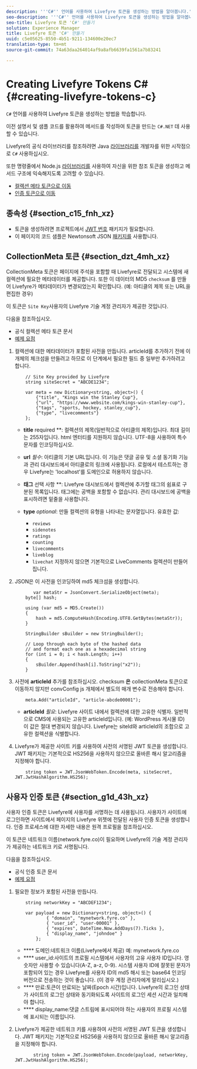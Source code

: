 ```yaml
---
description: '''C#'' 언어를 사용하여 Livefyre 토큰을 생성하는 방법을 알아봅니다.'
seo-description: '''C#'' 언어를 사용하여 Livefyre 토큰을 생성하는 방법을 알아봅니다.'
seo-title: Livefyre 토큰 'C#' 만들기
solution: Experience Manager
title: Livefyre 토큰 'C#' 만들기
uuid: c5e05625-8550-4b51-9211-134600e20ec7
translation-type: tm+mt
source-git-commit: 74a63daa264014af9a8afb6639fa1561a7b83241

---
```



# Creating Livefyre Tokens C\# {#creating-livefyre-tokens-c}

``C#`` 언어를 사용하여 Livefyre 토큰을 생성하는 방법을 학습합니다.

이전 설명서 및 샘플 코드를 활용하여 메서드를 작성하여 토큰을 만드는 `C#.NET` 데 사용할 수 있습니다.

Livefyre의 공식 라이브러리를 참조하려면 Java [라이브러리를](https://github.com/Livefyre/livefyre-java-utils) 개발자를 위한 시작점으로 `C#` 사용하십시오.

또한 명령줄에서 Node.js [라이브러리를](https://github.com/Livefyre/livefyre-nodejs-utils) 사용하여 자신을 위한 참조 토큰을 생성하고 메서드 구조에 익숙해지도록 고려할 수 있습니다.

* [컬렉션 메타 토큰으로 이동](https://gist.github.com/gibron/56cb9c7060bf4816c4c5#the-collectionMeta-token)
* [인증 토큰으로 이동](https://gist.github.com/gibron/56cb9c7060bf4816c4c5#the-auth-token)

## 종속성 {#section_c15_fnh_xz}

* 토큰을 생성하려면 프로젝트에서 [JWT 번호](https://www.nuget.org/packages/JWT) 패키지가 필요합니다.
* 이 페이지의 코드 샘플은 Newtonsoft JSON [패키지를](https://www.nuget.org/packages/newtonsoft.json/) 사용합니다.

## CollectionMeta 토큰 {#section_dzt_4mh_xz}

CollectionMeta 토큰은 페이지에 주석을 포함할 때 Livefyre로 전달되고 시스템에 새 컬렉션에 필요한 메타데이터를 제공합니다. 또한 이 데이터의 MD5 `checksum` 를 만들어 Livefyre가 메타데이터가 변경되었는지 확인합니다. (예: 아티클의 제목 또는 URL을 편집한 경우)

이 토큰은 `Site Key`사용자의 Livefyre 기술 계정 관리자가 제공한 것입니다.

다음을 참조하십시오.

* 공식 컬렉션 메타 토큰 문서
* [예제 요점](https://gist.github.com/pcolombo/dbbea020618c521a2bd5)

1. 컬렉션에 대한 메타데이터가 포함된 사전을 만듭니다. articleId를 추가하기 전에 이 개체의 체크섬을 만들려고 하므로 이 단계에서 필요한 필드 중 일부만 추가하려고 합니다.

   ```
       // Site Key provided by Livefyre 
       string siteSecret = "ABCDE1234"; 
   
       var meta = new Dictionary<string, object>() { 
           {"title", "Kings win the Stanley Cup"}, 
           {"url", "https://www.website.com/kings-win-stanley-cup"}, 
           {"tags", "sports, hockey, stanley_cup"}, 
           {"type", "livecomments"} 
       };
   ```

   * **title** required **: 컬렉션의 제목(일반적으로 아티클의 제목)입니다. 최대 길이는 255자입니다. html 엔터티를 지원하지 않습니다. UTF-8을 사용하여 특수 문자를 인코딩하십시오.
   * **url** *필수*: 아티클의 기본 URL입니다. 이 기능은 댓글 공유 및 소셜 동기화 기능과 관리 대시보드에서 아티클로의 링크에 사용됩니다. 로컬에서 테스트하는 경우 Livefyre는 'localhost'를 도메인으로 허용하지 않습니다.
   * **태그** 선택 사항 **: Livefyre 대시보드에서 컬렉션에 추가할 태그의 쉼표로 구분된 목록입니다. 태그에는 공백을 포함할 수 없습니다. 관리 대시보드에 공백을 표시하려면 밑줄을 사용합니다.
   * **type** *optional*: 만들 컬렉션의 유형을 나타내는 문자열입니다. 유효한 값:

      * `reviews`
      * `sidenotes`
      * `ratings`
      * `counting`
      * `livecomments`
      * `liveblog`
      * `livechat`
      지정하지 않으면 기본적으로 LiveComments 컬렉션이 만들어집니다.


1. JSON은 이 사전을 인코딩하여 md5 체크섬을 생성합니다.

   ```
          var metaStr = JsonConvert.SerializeObject(meta); 
       byte[] hash; 
   
       using (var md5 = MD5.Create()) 
       { 
           hash = md5.ComputeHash(Encoding.UTF8.GetBytes(metaStr)); 
       } 
   
       StringBuilder sBuilder = new StringBuilder(); 
   
       // Loop through each byte of the hashed data  
       // and format each one as a hexadecimal string  
       for (int i = 0; i < hash.Length; i++) 
       { 
           sBuilder.Append(hash[i].ToString("x2")); 
       } 
   ```

1. 사전에 **articleId** 추가를 참조하십시오. checksum **은** collectionMeta 토큰으로 이동하지 않지만 convConfig js 개체에서 별도의 매개 변수로 전송해야 합니다.

   ```
       meta.Add("articleId", "article-abcde00001"); 
   ```

   * **articleId** *필요*: Livefyre 사이트 내에서 컬렉션에 대한 고유한 식별자. 일반적으로 CMS에 사용되는 고유한 articleId입니다. (예: WordPress 게시물 ID) 이 값은 절대 변경되지 않습니다. Livefyre는 siteId와 articleId의 조합으로 고유한 컬렉션을 식별합니다.

1. Livefyre가 제공한 사이트 키를 사용하여 사전의 서명된 JWT 토큰을 생성합니다. JWT 패키지는 기본적으로 HS256을 사용하지 않으므로 올바른 해시 알고리즘을 지정해야 합니다.

   ```
       string token = JWT.JsonWebToken.Encode(meta, siteSecret, JWT.JwtHashAlgorithm.HS256);
   ```

## 사용자 인증 토큰 {#section_g1d_43h_xz}

사용자 인증 토큰은 Livefyre에 사용자를 서명하는 데 사용됩니다. 사용자가 사이트에 로그인하면 사이트에서 페이지의 Livefyre 위젯에 전달된 사용자 인증 토큰을 생성합니다. 인증 프로세스에 대한 자세한 내용은 원격 프로필을 참조하십시오.

이 토큰은 네트워크 이름(network.fyre.co)이 필요하며 Livefyre의 기술 계정 관리자가 제공하는 네트워크 키로 서명됩니다.

다음을 참조하십시오.

* 공식 인증 토큰 문서
* [예제 요점](https://gist.github.com/pcolombo/7d7403172c28734c87e2)

1. 필요한 정보가 포함된 사전을 만듭니다.

   ```
       string networkKey = "ABCDEF1234"; 
   
       var payload = new Dictionary<string, object>() {  
               { "domain", "mynetwork.fyre.co" }, 
               { "user_id", "user-00001" }, 
               { "expires", DateTime.Now.AddDays(7).Ticks }, 
               { "display_name", "johndoe" } 
           }; 
   ```

   * **** 도메인:네트워크 이름(Livefyre에서 제공) 예: mynetwork.fyre.co
   * **** user_id:사이트의 프로필 시스템에서 사용자의 고유 사용자 ID입니다. 영숫자만 사용할 수 있습니다(A-Z, a-z, 0-9). 시스템 사용자 ID에 잘못된 문자가 포함되어 있는 경우 Livefyre를 사용자 ID의 md5 해시 또는 base64 인코딩 버전으로 전송하는 것이 좋습니다. (이 경우 계정 관리자에게 알리십시오.)
   * **** 만료:토큰이 만료되는 날짜(Epoch 시간)입니다. Livefyre의 로그인 상태가 사이트의 로그인 상태와 동기화되도록 사이트의 로그인 세션 시간과 일치해야 합니다.
   * **** display_name:댓글 스트림에 표시되어야 하는 사용자의 프로필 시스템에 표시되는 이름입니다.

1. Livefyre가 제공한 네트워크 키를 사용하여 사전의 서명된 JWT 토큰을 생성합니다. JWT 패키지는 기본적으로 HS256을 사용하지 않으므로 올바른 해시 알고리즘을 지정해야 합니다.

   ```
          string token = JWT.JsonWebToken.Encode(payload, networkKey, JWT.JwtHashAlgorithm.HS256);
   ```
